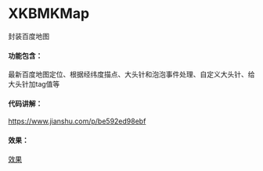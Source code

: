 # XKBMKMap
封装百度地图

#### 功能包含：
最新百度地图定位、根据经纬度描点、大头针和泡泡事件处理、自定义大头针、给大头针加tag值等

#### 代码讲解：
https://www.jianshu.com/p/be592ed98ebf

#### 效果：

[效果](https://raw.githubusercontent.com/Dongxk/XKBMKMap/master/BMK_XKMap/xkmap.gif)
